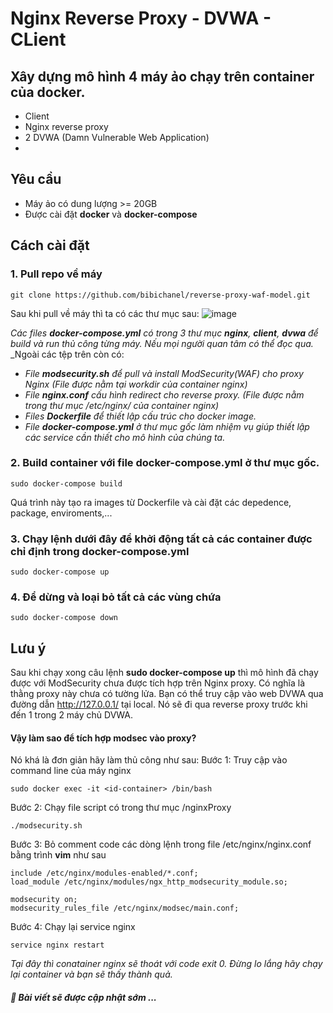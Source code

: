 # Nginx Reverse Proxy - DVWA - CLient

## Xây dựng mô hình 4 máy ảo chạy trên container của docker.
 - Client
 - Nginx reverse proxy 
 - 2 DVWA (Damn Vulnerable Web Application)
 - 
## Yêu cầu
 - Máy ảo có dung lượng >= 20GB
 - Được cài đặt **docker** và **docker-compose**
 
## Cách cài đặt

### 1. Pull repo về máy
```
git clone https://github.com/bibichanel/reverse-proxy-waf-model.git
```
Sau khi pull về máy thì ta có các thư mục sau:
![image](https://user-images.githubusercontent.com/65753412/168476210-2c48acfc-9fe3-4f77-9b9f-73668cdd3800.png)

_Các files **docker-compose.yml** có trong 3 thư mục **nginx**, **client**, **dvwa** để build và run thủ công từng máy. Nếu mọi người quan tâm có thể đọc qua._
_Ngoài các tệp trên còn có:
- _File **modsecurity.sh** để pull và install ModSecurity(WAF) cho proxy Nginx (File được nằm tại workdir của container nginx)_
- _File **nginx.conf** cấu hình redirect cho reverse proxy. (File được nằm trong thư mục /etc/nginx/ của container nginx)_
- _Files **Dockerfile** để thiết lập cấu trúc cho docker image._
- _File **docker-compose.yml** ở thư mục gốc làm nhiệm vụ giúp thiết lập các service cần thiết cho mô hình của chúng ta._

### 2. Build container với file docker-compose.yml ở thư mục gốc. 
```
sudo docker-compose build
```
Quá trình này tạo ra images từ Dockerfile và cài đặt các depedence, package, enviroments,... 


### 3. Chạy lệnh dưới đây để khởi động tất cả các container được chỉ định trong docker-compose.yml
```
sudo docker-compose up 
```

### 4. Để dừng và loại bỏ tất cả các vùng chứa
```
sudo docker-compose down
```

## Lưu ý

Sau khi chạy xong câu lệnh **sudo docker-compose up** thì mô hình đã chạy được với ModSecurity chưa được tích hợp trên Nginx proxy. Có nghĩa là thằng proxy này chưa có tường lửa. Bạn có thể truy cập vào web DVWA qua đường dẫn http://127.0.0.1/ tại local. Nó sẽ đi qua reverse proxy trước khi đến 1 trong 2 máy chủ DVWA.

#### Vậy làm sao để tích hợp modsec vào proxy?

Nó khá là đơn giản hãy làm thủ công như sau:
Bước 1: Truy cập vào command line của máy nginx 
```
sudo docker exec -it <id-container> /bin/bash
```
Bước 2: Chạy file script có trong thư mục /nginxProxy
```
./modsecurity.sh
```
Bước 3: Bỏ comment code các dòng lệnh trong file /etc/nginx/nginx.conf bằng trình **vim** như sau
```
include /etc/nginx/modules-enabled/*.conf;
load_module /etc/nginx/modules/ngx_http_modsecurity_module.so;

modsecurity on;
modsecurity_rules_file /etc/nginx/modsec/main.conf;
```
Bước 4: Chạy lại service nginx
```
service nginx restart
```
_Tại đây thì conatainer nginx sẽ thoát với code exit 0. Đừng lo lắng hãy chạy lại container và bạn sẽ thấy thành quả._

##### :underage: Bài viết sẽ được cập nhật sớm ...
